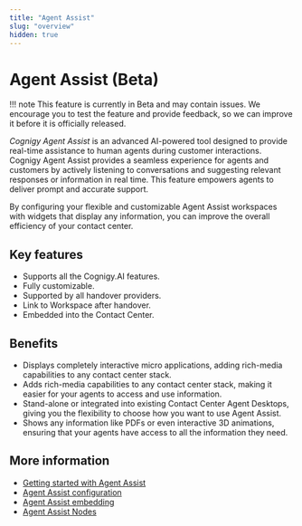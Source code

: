 ```yaml
---
title: "Agent Assist"
slug: "overview"
hidden: true
---
```


# Agent Assist (Beta)

!!! note
    This feature is currently in Beta and may contain issues. We encourage you to test the feature and provide feedback, so we can improve it before it is officially released.

_Cognigy Agent Assist_ is an advanced AI-powered tool designed to provide real-time assistance to human agents during customer interactions. Cognigy Agent Assist provides a seamless experience for agents and customers by actively listening to conversations and suggesting relevant responses or information in real time. This feature empowers agents to deliver prompt and accurate support.

By configuring your flexible and customizable Agent Assist workspaces with widgets that display any information, you can improve the overall efficiency of your contact center.

## Key features

- Supports all the Cognigy.AI features.
- Fully customizable. 
- Supported by all handover providers. 
- Link to Workspace after handover. 
- Embedded into the Contact Center.

## Benefits

- Displays completely interactive micro applications, adding rich-media capabilities to any contact center stack.
- Adds rich-media capabilities to any contact center stack, making it easier for your agents to access and use information.
- Stand-alone or integrated into existing Contact Center Agent Desktops, giving you the flexibility to choose how you want to use Agent Assist.
- Shows any information like PDFs or even interactive 3D animations, ensuring that your agents have access to all the information they need.

## More information

- [Getting started with Agent Assist](getting-started.md)
- [Agent Assist configuration](configuration.md)
- [Agent Assist embedding](embedding.md)
- [Agent Assist Nodes](../ai/flow-nodes/agent-assist/overview.md)

